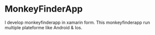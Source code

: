 # MonkeyFinderApp
I develop monkeyfinderapp in xamarin form.
This monkeyfinderapp run multiple plateforme like Android & Ios.
